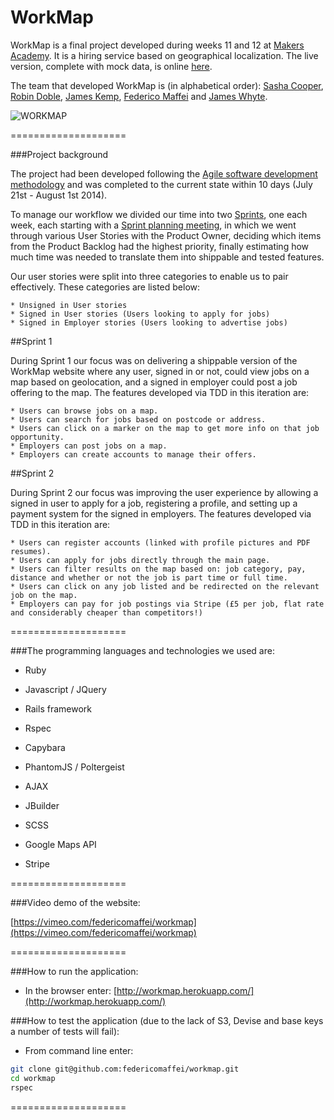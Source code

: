 WorkMap
====================

WorkMap is a final project developed during weeks 11 and 12 at [Makers Academy](http://www.makersacademy.com). It is a hiring service based on geographical localization. The live version, complete with mock data, is online [here](http://workmap.herokuapp.com/).

The team that developed WorkMap is (in alphabetical order): [Sasha Cooper](https://github.com/Arepo), [Robin Doble](https://github.com/robindoble), [James Kemp](https://github.com/jbk1), [Federico Maffei](https://github.com/federicomaffei) and [James Whyte](https://github.com/jwhyte88).

![WORKMAP](https://dl.dropboxusercontent.com/u/9315601/workmap.png)

====================

###Project background

The project had been developed following the [Agile software development methodology](http://en.wikipedia.org/wiki/Agile_software_development) and was completed to the current state within 10 days (July 21st - August 1st 2014).

To manage our workflow we divided our time into two [Sprints](http://en.wikipedia.org/wiki/Scrum_(software_development)#Sprint), one each week, each starting with a [Sprint planning meeting](http://en.wikipedia.org/wiki/Scrum_(software_development)#Sprint_planning_meeting), in which we went through various User Stories with the Product Owner, deciding which items from the Product Backlog had the highest priority, finally estimating how much time was needed to translate them into shippable and tested features.

Our user stories were split into three categories to enable us to pair effectively. These categories are listed below:

	* Unsigned in User stories
	* Signed in User stories (Users looking to apply for jobs)
	* Signed in Employer stories (Users looking to advertise jobs)

##Sprint 1

During Sprint 1 our focus was on delivering a shippable version of the WorkMap website where any user, signed in or not, could view jobs on a map based on geolocation, and a signed in employer could post a job offering to the map. The features developed via TDD in this iteration are:

	* Users can browse jobs on a map.
	* Users can search for jobs based on postcode or address.
	* Users can click on a marker on the map to get more info on that job opportunity.
	* Employers can post jobs on a map.
	* Employers can create accounts to manage their offers.

##Sprint 2

During Sprint 2 our focus was improving the user experience by allowing a signed in user to apply for a job, registering a profile, and setting up a payment system for the signed in employers. The features developed via TDD in this iteration are:

	* Users can register accounts (linked with profile pictures and PDF resumes).
	* Users can apply for jobs directly through the main page.
	* Users can filter results on the map based on: job category, pay, distance and whether or not the job is part time or full time.
	* Users can click on any job listed and be redirected on the relevant job on the map.
	* Employers can pay for job postings via Stripe (£5 per job, flat rate and considerably cheaper than competitors!)

====================

###The programming languages and technologies we used are:

  * Ruby

  * Javascript / JQuery

  * Rails framework

  * Rspec

  * Capybara

  * PhantomJS / Poltergeist

  * AJAX

  * JBuilder

  * SCSS

  * Google Maps API

  * Stripe

====================

###Video demo of the website:

[https://vimeo.com/federicomaffei/workmap](https://vimeo.com/federicomaffei/workmap)

====================

###How to run the application:

  * In the browser enter: [http://workmap.herokuapp.com/](http://workmap.herokuapp.com/)

###How to test the application (due to the lack of S3, Devise and base keys a number of tests will fail):

  * From command line enter:
```bash
git clone git@github.com:federicomaffei/workmap.git
cd workmap
rspec
```

====================
